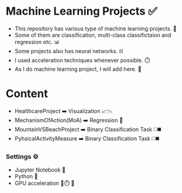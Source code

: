 # Machine Learning Projects ✅
- This repository has various type of machine learning projects. 🤖
- Some of them are classification, multi-class classifictaion and regression etc. 📊
- Some projects also has neural networks. ⛓️
- I used acceleration techniques whenever possible. ⏱️
- As I do machine learning project, I will add here. 📌
# Content
* HealthcareProject ➡️ Visualization 📈📉
* MechanismOfAction(MoA) ➡️ Regression 📏
* MountainVSBeachProject ➡️ Binary Classification Task ◻️◼️
* PyhsicalActivityMeasure ➡️ Binary Classification Task ◻️◼️
### Settings ⚙️
- Jupyter Notebook 📒
- Python 🐍
- GPU acceleration 🚀⏱️
🧸
